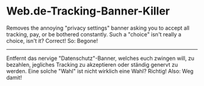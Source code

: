 # Web.de-Tracking-Banner-Killer

Removes the annoying "privacy settings" banner asking you to accept all tracking, pay, or be bothered constantly.
Such a "choice" isn't really a choice, isn't it? Correct! So: Begone!

---

Entfernt das nervige "Datenschutz"-Banner, welches euch zwingen will, zu bezahlen, jegliches Tracking zu akzeptieren oder ständig genervt zu werden.
Eine solche "Wahl" ist nicht wirklich eine Wahl? Richtig! Also: Weg damit!
